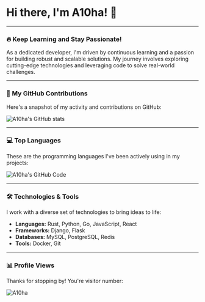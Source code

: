 # Hi there, I'm A10ha! 👋

---

### 🔥 Keep Learning and Stay Passionate!

As a dedicated developer, I'm driven by continuous learning and a passion for building robust and scalable solutions. My journey involves exploring cutting-edge technologies and leveraging code to solve real-world challenges.

---

### 🚀 My GitHub Contributions

Here's a snapshot of my activity and contributions on GitHub:

![A10ha's GitHub stats](https://github-readme-stats.vercel.app/api?username=A10ha&show_icons=true&theme=radical&hide_border=true)

---

### 💻 Top Languages

These are the programming languages I've been actively using in my projects:

![A10ha's GitHub Code](https://github-readme-stats.vercel.app/api/top-langs/?username=A10ha&layout=compact&theme=radical&hide_border=true)

---

### 🛠️ Technologies & Tools

I work with a diverse set of technologies to bring ideas to life:

* **Languages:** Rust, Python, Go, JavaScript, React
* **Frameworks:** Django, Flask
* **Databases:** MySQL, PostgreSQL, Redis
* **Tools:** Docker, Git

---

### 📊 Profile Views

Thanks for stopping by! You're visitor number:

![A10ha](https://profile-counter.glitch.me/A10ha/count.svg)
